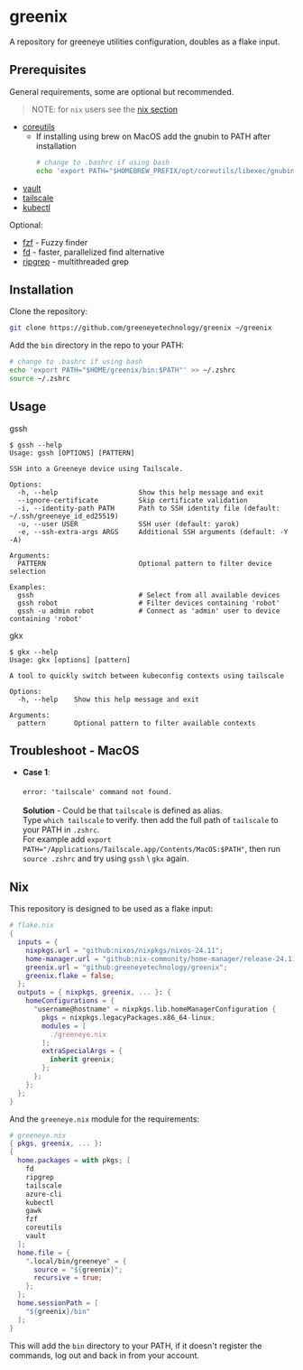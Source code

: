# greenix
A repository for greeneye utilities configuration, doubles as a flake input.

## Prerequisites
General requirements, some are optional but recommended.
> NOTE: for `nix` users see the [nix section](#nix)
- [coreutils](https://formulae.brew.sh/formula/coreutils)
    - If installing using brew on MacOS add the gnubin to PATH after installation
        ```bash
        # change to .bashrc if using bash
        echo 'export PATH="$HOMEBREW_PREFIX/opt/coreutils/libexec/gnubin:$PATH"' >> ~/.zshrc
        ```
- [vault](https://developer.hashicorp.com/vault/install?product_intent=vault)
- [tailscale](https://tailscale.com/download)
- [kubectl](https://kubernetes.io/docs/tasks/tools/#kubectl)

Optional:
- [fzf](https://github.com/junegunn/fzf) - Fuzzy finder
- [fd](https://github.com/sharkdp/fd) - faster, parallelized find alternative
- [ripgrep](https://github.com/BurntSushi/ripgrep) - multithreaded grep

## Installation
Clone the repository:
```bash
git clone https://github.com/greeneyetechnology/greenix ~/greenix
```
Add the `bin` directory in the repo to your PATH:
```bash
# change to .bashrc if using bash
echo 'export PATH="$HOME/greenix/bin:$PATH"' >> ~/.zshrc
source ~/.zshrc
```

## Usage
gssh
```
$ gssh --help
Usage: gssh [OPTIONS] [PATTERN]

SSH into a Greeneye device using Tailscale.

Options:
  -h, --help                    Show this help message and exit
  --ignore-certificate          Skip certificate validation
  -i, --identity-path PATH      Path to SSH identity file (default: ~/.ssh/greeneye_id_ed25519)
  -u, --user USER               SSH user (default: yarok)
  -e, --ssh-extra-args ARGS     Additional SSH arguments (default: -Y -A)

Arguments:
  PATTERN                       Optional pattern to filter device selection

Examples:
  gssh                          # Select from all available devices
  gssh robot                    # Filter devices containing 'robot'
  gssh -u admin robot           # Connect as 'admin' user to device containing 'robot'
```

gkx
```
$ gkx --help
Usage: gkx [options] [pattern]

A tool to quickly switch between kubeconfig contexts using tailscale

Options:
  -h, --help    Show this help message and exit

Arguments:
  pattern       Optional pattern to filter available contexts
```

## Troubleshoot - MacOS
- **Case 1**:<br><br>
  `error: 'tailscale' command not found.`<br><br>
  **Solution** - Could be that `tailscale` is defined as alias.<br>
  Type `which tailscale` to verify. then add the full path of `tailscale` to your PATH in `.zshrc`. <br>
  For example add `export PATH="/Applications/Tailscale.app/Contents/MacOS:$PATH"`, then run `source .zshrc` and try using `gssh` \ `gkx` again.

## Nix
This repository is designed to be used as a flake input:

```nix
# flake.nix
{
  inputs = {
    nixpkgs.url = "github:nixos/nixpkgs/nixos-24.11";
    home-manager.url = "github:nix-community/home-manager/release-24.11";
    greenix.url = "github:greeneyetechnology/greenix";
    greenix.flake = false;
  };
  outputs = { nixpkgs, greenix, ... }: {
    homeConfigurations = {
      "username@hostname" = nixpkgs.lib.homeManagerConfiguration {
        pkgs = nixpkgs.legacyPackages.x86_64-linux;
        modules = [
          ./greeneye.nix
        ];
        extraSpecialArgs = {
          inherit greenix;
        };
      };
    };
  };
}
```
And the `greeneye.nix` module for the requirements:
```nix
# greeneye.nix
{ pkgs, greenix, ... }:
{
  home.packages = with pkgs; [
    fd
    ripgrep
    tailscale
    azure-cli
    kubectl
    gawk
    fzf
    coreutils
    vault
  ];
  home.file = {
    ".local/bin/greeneye" = {
      source = "${greenix}";
      recursive = true;
    };
  };
  home.sessionPath = [
    "${greenix}/bin"
  ];
}
```
This will add the `bin` directory to your PATH, if it doesn't register the commands, log out and back in from your account.
